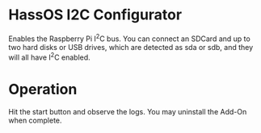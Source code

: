 # HassOS I2C Configurator
Enables the Raspberry Pi I<sup>2</sup>C bus.  You can connect an SDCard and up to two hard disks or USB drives, which are detected as sda or sdb, and they will all have I<sup>2</sup>C enabled. 


# Operation
Hit the start button and observe the logs.  You may uninstall the Add-On when complete. 